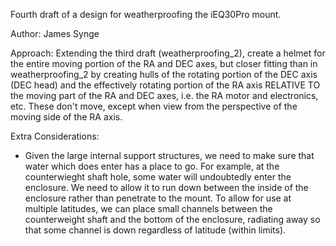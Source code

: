 Fourth draft of a design for weatherproofing the iEQ30Pro mount.

Author: James Synge

Approach: Extending the third draft (weatherproofing_2), create a helmet for
the entire moving portion of the RA and DEC axes,
but closer fitting than in weatherproofing_2 by creating hulls of the rotating
portion of the DEC axis (DEC head) and the effectively rotating portion of the
RA axis RELATIVE TO the moving part of the RA and DEC axes, i.e. the RA motor
and electronics, etc. These don't move, except when view from the perspective
of the moving side of the RA axis.

Extra Considerations:

*  Given the large internal support structures, we need to make sure
   that water which does enter has a place to go. For example, at the
   counterwieght shaft hole, some water will undoubtedly enter the enclosure. We need to allow it to run down between the inside of
   the enclosure rather than penetrate to the mount. To allow for use
   at multiple latitudes, we can place small channels between the
   counterweight shaft and the bottom of the enclosure, radiating
   away so that some channel is down regardless of latitude (within
   limits).
